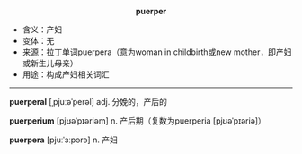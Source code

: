 
**<center>puerper</center>**

- <span class="definition">含义：产妇</span>
- <span class="definition">变体：无</span>
- <span class="definition">来源：拉丁单词puerpera（意为woman in childbirth或new mother，即产妇或新生儿母亲）</span>
- <span class="definition">用途：构成产妇相关词汇</span>

---

<span class="vocabulary">**puerperal**</span> [ˌpjuːəˈperəl] adj. 分娩的，产后的

<span class="vocabulary">**puerperium**</span> [pjʊəˈpɪəriəm] n. 产后期（复数为puerperia [pjʊəˈpɪəriə]）

<span class="vocabulary">**puerpera**</span> [pjuːˈɜːpərə] n. 产妇
